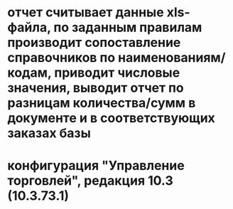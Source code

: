 # отчет считывает данные xls-файла, по заданным правилам производит сопоставление справочников по наименованиям/кодам, приводит числовые значения, выводит отчет по разницам количества/сумм в документе и в соответствующих заказах базы
# конфигурация "Управление торговлей", редакция 10.3 (10.3.73.1) 